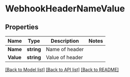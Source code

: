 # WebhookHeaderNameValue

## Properties

Name | Type | Description | Notes
------------ | ------------- | ------------- | -------------
**Name** | **string** | Name of header | 
**Value** | **string** | Value of header | 

[[Back to Model list]](../README#documentation-for-models) [[Back to API list]](../README#documentation-for-api-endpoints) [[Back to README]](../README)


